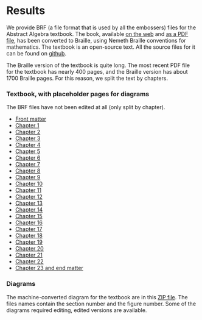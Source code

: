# Results

We provide BRF (a file format that is used by all the embossers) files for the Abstract Algebra textbook. The book, available [on the web](http://abstract.ups.edu/aata/aata.html) and [as a PDF file](http://abstract.pugetsound.edu/download.html), has been converted to Braille, using Nemeth Braille conventions for mathematics. The textbook is an open-source text. All the source files for it can be found on [github](https://github.com/twjudson/aata). 

The Braille version of the textbook is quite long. The most recent PDF file for the textbook has nearly 400 pages, and the Braille version has about 1700 Braille pages. For this reason, we split the text by chapters.

### Textbook, with placeholder pages for diagrams

The BRF files have not been edited at all (only split by chapter).

* [Front matter](brf_files/chunk0.brf)
* [Chapter 1](brf_files/chunk1.brf)
* [Chapter 2](brf_files/chunk2.brf)
* [Chapter 3](brf_files/chunk3.brf)
* [Chapter 4](brf_files/chunk4.brf)
* [Chapter 5](brf_files/chunk5.brf)
* [Chapter 6](brf_files/chunk6.brf)
* [Chapter 7](brf_files/chunk7.brf)
* [Chapter 8](brf_files/chunk8.brf)
* [Chapter 9](brf_files/chunk9.brf)
* [Chapter 10](brf_files/chunk10.brf)
* [Chapter 11](brf_files/chunk11.brf)
* [Chapter 12](brf_files/chunk12.brf)
* [Chapter 13](brf_files/chunk13.brf)
* [Chapter 14](brf_files/chunk14.brf)
* [Chapter 15](brf_files/chunk15.brf)
* [Chapter 16](brf_files/chunk16.brf)
* [Chapter 17](brf_files/chunk17.brf)
* [Chapter 18](brf_files/chunk18.brf)
* [Chapter 19](brf_files/chunk19.brf)
* [Chapter 20](brf_files/chunk20.brf)
* [Chapter 21](brf_files/chunk21.brf)
* [Chapter 22](brf_files/chunk22.brf)
* [Chapter 23 and end matter](brf_files/chunk23.brf)

### Diagrams

The machine-converted diagram for the textbook are in this [ZIP file](diagrams/PicturesAATA.zip). The files names contain the section number and the figure number. Some of the diagrams required editing, edited versions are available.
